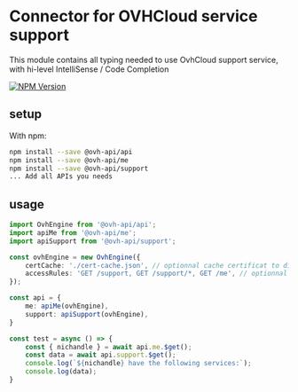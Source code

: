 # Connector for OVHCloud service support

This module contains all typing needed to use OvhCloud support service, with hi-level IntelliSense / Code Completion

[![NPM Version](https://img.shields.io/npm/v/@ovh-api/support.svg?style=flat)](https://www.npmjs.org/package/@ovh-api/support)

## setup

With npm:
````bash
npm install --save @ovh-api/api
npm install --save @ovh-api/me
npm install --save @ovh-api/support
... Add all APIs you needs
````

## usage

````typescript
import OvhEngine from '@ovh-api/api';
import apiMe from '@ovh-api/me';
import apiSupport from '@ovh-api/support';

const ovhEngine = new OvhEngine({ 
    certCache: './cert-cache.json', // optionnal cache certificat to disk
    accessRules: 'GET /support, GET /support/*, GET /me', // optionnal limit the requested privileges.
});

const api = {
    me: apiMe(ovhEngine),
    support: apiSupport(ovhEngine),
}

const test = async () => {
    const { nichandle } = await api.me.$get();
    const data = await api.support.$get();
    console.log(`${nichandle} have the following services:`);
    console.log(data);
}

````